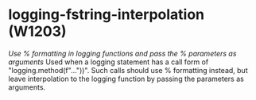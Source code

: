 # logging-fstring-interpolation (W1203)
*Use % formatting in logging functions and pass the % parameters as
arguments* Used when a logging statement has a call form of
\"logging.method(f\"\...\"))\". Such calls should use % formatting
instead, but leave interpolation to the logging function by passing the
parameters as arguments.
